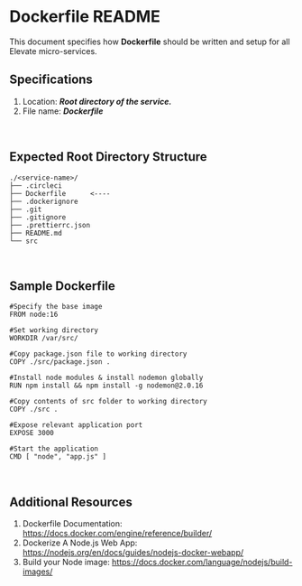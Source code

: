 # Dockerfile README

This document specifies how **Dockerfile** should be written and setup for all Elevate micro-services.

## Specifications

1.  Location: **_Root directory of the service._**
2.  File name: **_Dockerfile_**

<br>

## Expected Root Directory Structure

    ./<service-name>/
    ├── .circleci
    ├── Dockerfile      <----
    ├── .dockerignore
    ├── .git
    ├── .gitignore
    ├── .prettierrc.json
    ├── README.md
    └── src

<br>

## Sample Dockerfile

    #Specify the base image
    FROM node:16

    #Set working directory
    WORKDIR /var/src/

    #Copy package.json file to working directory
    COPY ./src/package.json .

    #Install node modules & install nodemon globally
    RUN npm install && npm install -g nodemon@2.0.16

    #Copy contents of src folder to working directory
    COPY ./src .

    #Expose relevant application port
    EXPOSE 3000

    #Start the application
    CMD [ "node", "app.js" ]

<br>

## Additional Resources

1. Dockerfile Documentation: https://docs.docker.com/engine/reference/builder/
2. Dockerize A Node.js Web App: https://nodejs.org/en/docs/guides/nodejs-docker-webapp/
3. Build your Node image: https://docs.docker.com/language/nodejs/build-images/
